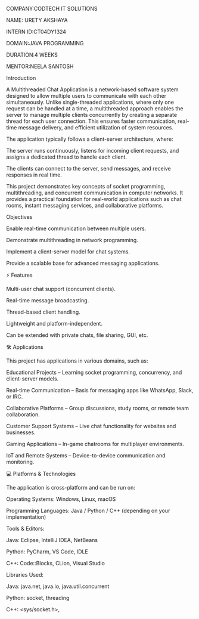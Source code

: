 COMPANY:CODTECH IT SOLUTIONS

NAME: URETY AKSHAYA

INTERN ID:CT04DY1324

DOMAIN:JAVA PROGRAMMING

DURATION:4 WEEKS

MENTOR:NEELA SANTOSH

Introduction

A Multithreaded Chat Application is a network-based software system designed to allow multiple users to communicate with each other simultaneously. Unlike single-threaded applications, where only one request can be handled at a time, a multithreaded approach enables the server to manage multiple clients concurrently by creating a separate thread for each user connection. This ensures faster communication, real-time message delivery, and efficient utilization of system resources.

The application typically follows a client-server architecture, where:

The server runs continuously, listens for incoming client requests, and assigns a dedicated thread to handle each client.

The clients can connect to the server, send messages, and receive responses in real time.

This project demonstrates key concepts of socket programming, multithreading, and concurrent communication in computer networks. It provides a practical foundation for real-world applications such as chat rooms, instant messaging services, and collaborative platforms.

Objectives

Enable real-time communication between multiple users.

Demonstrate multithreading in network programming.

Implement a client-server model for chat systems.

Provide a scalable base for advanced messaging applications.

⚡ Features

Multi-user chat support (concurrent clients).

Real-time message broadcasting.

Thread-based client handling.

Lightweight and platform-independent.

Can be extended with private chats, file sharing, GUI, etc.

🛠️ Applications

This project has applications in various domains, such as:

Educational Projects – Learning socket programming, concurrency, and client-server models.

Real-time Communication – Basis for messaging apps like WhatsApp, Slack, or IRC.

Collaborative Platforms – Group discussions, study rooms, or remote team collaboration.

Customer Support Systems – Live chat functionality for websites and businesses.

Gaming Applications – In-game chatrooms for multiplayer environments.

IoT and Remote Systems – Device-to-device communication and monitoring.

💻 Platforms & Technologies

The application is cross-platform and can be run on:

Operating Systems: Windows, Linux, macOS

Programming Languages: Java / Python / C++ (depending on your implementation)

Tools & Editors:

Java: Eclipse, IntelliJ IDEA, NetBeans

Python: PyCharm, VS Code, IDLE

C++: Code::Blocks, CLion, Visual Studio

Libraries Used:

Java: java.net, java.io, java.util.concurrent

Python: socket, threading

C++: <sys/socket.h>, <thread>
